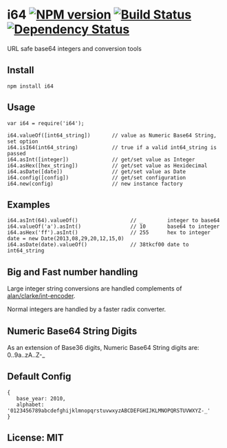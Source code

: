 # i64 [![NPM version](https://badge.fury.io/js/i64.png)](http://badge.fury.io/js/i64) [![Build Status](https://travis-ci.org/angleman/i64.png)](https://travis-ci.org/angleman/geos-major) [![Dependency Status](https://gemnasium.com/angleman/i64.png)](https://gemnasium.com/angleman/i64) 

URL safe base64 integers and conversion tools

## Install

```
npm install i64
```

## Usage

```
var i64 = require('i64');

i64.valueOf([int64_string])       // value as Numeric Base64 String, set option
i64.isI64(int64_string)           // true if a valid int64_string is passed
i64.asInt([integer])              // get/set value as Integer
i64.asHex([hex_string])           // get/set value as Hexidecimal
i64.asDate([date])                // get/set value as Date
i64.config([config])              // get/set configuration
i64.new(config)                   // new instance factory
```

## Examples

```
i64.asInt(64).valueOf()                 // _        integer to base64
i64.valueOf('a').asInt()                // 10       base64 to integer 
i64.asHex('ff').asInt()                 // 255      hex to integer
date = new Date(2013,08,29,20,12,15,0)
i64.asDate(date).valueOf()              // 38tkcf00 date to int64_string 
```

## Big and Fast number handling

Large integer string conversions are handled complements of [alan/clarke/int-encoder](http://github.com/alanclarke/int-encoder).

Normal integers are handled by a faster radix converter.

## Numeric Base64 String Digits

As an extension of Base36 digits, Numeric Base64 String digits are: 0..9a..zA..Z-_

## Default Config

```
{ 
   base_year: 2010,
   alphabet:  '0123456789abcdefghijklmnopqrstuvwxyzABCDEFGHIJKLMNOPQRSTUVWXYZ-_'
}
```

## License: MIT

